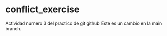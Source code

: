 # conflict_exercise

Actividad numero 3 del practico de git github
Este es un cambio en la main branch.
